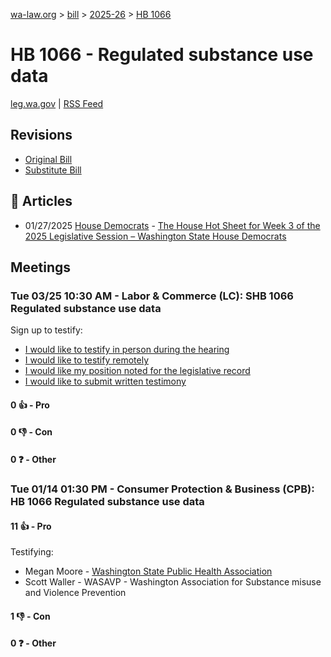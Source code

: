 [wa-law.org](/) > [bill](/bill/) > [2025-26](/bill/2025-26/) > [HB 1066](/bill/2025-26/hb/1066/)

# HB 1066 - Regulated substance use data
[leg.wa.gov](https://app.leg.wa.gov/billsummary?BillNumber=1066&Year=2025&Initiative=false) | [RSS Feed](./rss.xml)

## Revisions
* [Original Bill](1/)
* [Substitute Bill](S/)

## 📰 Articles
* 01/27/2025 [House Democrats](/org/house_democrats/) - [The House Hot Sheet for Week 3 of the 2025 Legislative Session – Washington State House Democrats](https://housedemocrats.wa.gov/blog/2025/01/27/the-house-hot-sheet-for-week-3-of-the-2025-legislative-session/#:~:text=HB%201066)

## Meetings
### Tue 03/25 10:30 AM - Labor & Commerce (LC): SHB 1066 Regulated substance use data
Sign up to testify:
* [I would like to testify in person during the hearing](https://app.leg.wa.gov/csi/Testifier/Add?chamber=House&mId=33144&aId=166127&caId=26646&tId=1)
* [I would like to testify remotely](https://app.leg.wa.gov/csi/Testifier/Add?chamber=House&mId=33144&aId=166127&caId=26646&tId=2)
* [I would like my position noted for the legislative record](https://app.leg.wa.gov/csi/Testifier/Add?chamber=House&mId=33144&aId=166127&caId=26646&tId=3)
* [I would like to submit written testimony](https://app.leg.wa.gov/csi/Testifier/Add?chamber=House&mId=33144&aId=166127&caId=26646&tId=4)

#### 0 👍 - Pro

#### 0 👎 - Con

#### 0 ❓ - Other

### Tue 01/14 01:30 PM - Consumer Protection & Business (CPB): HB 1066 Regulated substance use data
#### 11 👍 - Pro
Testifying:
* Megan Moore - [Washington State Public Health Association](/org/washington_state_public_health_association/)
* Scott Waller - WASAVP - Washington Association for Substance misuse and Violence Prevention

#### 1 👎 - Con

#### 0 ❓ - Other
